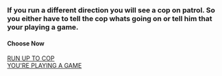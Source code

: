 ### If you run a different direction you will see a cop on patrol. So you either have to tell the cop whats going on or tell him that your playing a game.


   
#### Choose Now   
[RUN UP TO COP](run-up-to-cop.md)   
[YOU'RE PLAYING A GAME](playing-game.md)